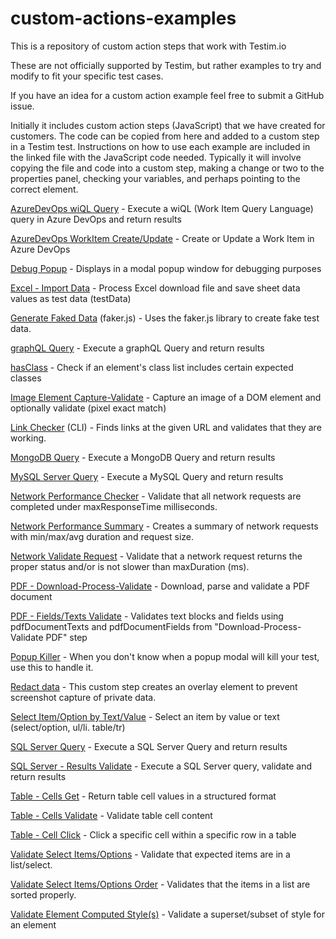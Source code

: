# custom-actions-examples
This is a repository of custom action steps that work with Testim.io

These are not officially supported by Testim, but rather examples to try and modify to fit your specific test cases. 

If you have an idea for a custom action example feel free to submit a GitHub issue. 

Initially it includes custom action steps (JavaScript) that we have created for customers. The code can be copied from here and added to a custom step in a Testim test. Instructions on how to use each example are included in the linked file with the JavaScript code needed. Typically it will involve copying the file and code into a custom step, making a change or two to the properties panel, checking your variables, and perhaps pointing to the correct element. 

[AzureDevOps wiQL Query](https://github.com/testimio/custom-actions-examples/blob/main/testim-created/azure-devops-wiql-query.js) - Execute a wiQL (Work Item Query Language) query in Azure DevOps and return results

[AzureDevOps WorkItem Create/Update](https://github.com/testimio/custom-actions-examples/blob/main/testim-created/azure-devops-workitem-create-update.js) - Create or Update a Work Item in Azure DevOps

[Debug Popup](https://github.com/testimio/custom-actions-examples/blob/main/testim-created/debug-popup.js) - Displays <message> in a modal popup window for debugging purposes

[Excel - Import Data](https://github.com/testimio/custom-actions-examples/blob/main/testim-created/excel-import-data.js) - Process Excel download file and save sheet data values as test data (testData)

[Generate Faked Data](https://github.com/testimio/custom-actions-examples/blob/main/testim-created/Generate-Faked-Data.js) (faker.js) - Uses the faker.js library to create fake test data. 

[graphQL Query](https://github.com/testimio/custom-actions-examples/blob/main/testim-created/graphQL-query.js) - Execute a graphQL Query and return results

[hasClass](https://github.com/testimio/custom-actions-examples/blob/main/testim-created/hasClass.js) - Check if an element's class list includes certain expected classes

[Image Element Capture-Validate](https://github.com/testimio/custom-actions-examples/blob/main/testim-created/image-element-capture-validate.js) - Capture an image of a DOM element and optionally validate (pixel exact match)

[Link Checker](https://github.com/testimio/custom-actions-examples/blob/main/testim-created/link-checker.js) (CLI) - Finds links at the given URL and validates that they are working. 

[MongoDB Query](https://github.com/testimio/custom-actions-examples/blob/main/testim-created/mongodb-query.js) - Execute a MongoDB Query and return results

[MySQL Server Query](https://github.com/testimio/custom-actions-examples/blob/main/testim-created/mysql-query.js) - Execute a MySQL Query and return results

[Network Performance Checker](https://github.com/testimio/custom-actions-examples/blob/main/testim-created/network-performance-checker.js) - Validate that all network requests are completed under maxResponseTime milliseconds. 

[Network Performance Summary](https://github.com/testimio/custom-actions-examples/blob/main/testim-created/network-performance-summary.js) - Creates a summary of network requests with min/max/avg duration and request size. 

[Network Validate Request](https://github.com/testimio/custom-actions-examples/blob/main/testim-created/network-validate.js) - Validate that a network request returns the proper status and/or is not slower than maxDuration (ms).

[PDF - Download-Process-Validate](https://github.com/testimio/custom-actions-examples/blob/main/testim-created/pdf-validation.js) - Download, parse and validate a PDF document

[PDF - Fields/Texts Validate](https://github.com/testimio/custom-actions-examples/blob/main/testim-created/pdf-fields-textblocks-validate.js) - Validates text blocks and fields using pdfDocumentTexts and pdfDocumentFields from "Download-Process-Validate PDF" step

[Popup Killer](https://github.com/testimio/custom-actions-examples/blob/main/testim-created/popup-killer.js) - When you don't know when a popup modal will kill your test, use this to handle it.

[Redact data](https://github.com/testimio/custom-actions-examples/blob/main/testim-created/Redact-data.js) - This custom step creates an overlay element to prevent screenshot capture of private data.

[Select Item/Option by Text/Value](https://github.com/testimio/custom-actions-examples/blob/main/testim-created/select-by-text.js) - Select an item by value or text (select/option, ul/li. table/tr)

[SQL Server Query](https://github.com/testimio/custom-actions-examples/blob/main/testim-created/sqlserver-query.js) - Execute a SQL Server Query and return results

[SQL Server - Results Validate](https://github.com/testimio/custom-actions-examples/blob/main/testim-created/sqlserver-validate-results.js) - Execute a SQL Server query, validate and return results

[Table - Cells Get](https://github.com/testimio/custom-actions-examples/blob/main/testim-created/table-cells-get.js) - Return table cell values in a structured format

[Table - Cells Validate](https://github.com/testimio/custom-actions-examples/blob/main/testim-created/table-cells-validate.js) - Validate table cell content

[Table - Cell Click](https://github.com/testimio/custom-actions-examples/blob/main/testim-created/table-cell-click.js) - Click a specific cell within a specific row in a table

[Validate Select Items/Options](https://github.com/testimio/custom-actions-examples/blob/main/testim-created/validate-select-items.js) - Validate that expected items are in a list/select.

[Validate Select Items/Options Order](https://github.com/testimio/custom-actions-examples/blob/main/testim-created/select-order-validate.js) - Validates that the items in a list are sorted properly.

[Validate Element Computed Style(s)](https://github.com/testimio/custom-actions-examples/blob/main/testim-created/validate-computed-style.js) - Validate a superset/subset of style for an element

